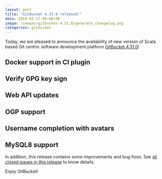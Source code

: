 ```yaml
---
layout: post
title: "GitBucket 4.31.0 released!"
date: 2019-03-17 00:00:00
image: /images/gitbucket-4.31.0/generate_changelog.png
categories: gitbucket
---
```


Today, we are pleased to announce the availability of new version of Scala based Git centric software development platform [GitBucket 4.31.0](https://github.com/gitbucket/gitbucket/releases/tag/4.31.0)!

## Docker support in CI plugin

## Verify GPG key sign

## Web API updates

## OGP support

## Username completion with avatars

## MySQL8 support

In addition, this release contains some improvements and bug fixes. See [all closed issues in this release](https://github.com/gitbucket/gitbucket/issues?q=is%3Aclosed+milestone%3A4.31.0) to know details.

Enjoy GitBucket!
